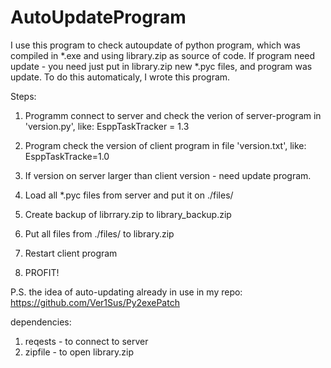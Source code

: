﻿# AutoUpdateProgram
 
 I use this program to check autoupdate of python program, which was compiled in *.exe and using library.zip as source of code.
 If program need update - you need just put in library.zip new *.pyc files, and program was update.
 To do this automaticaly, I wrote this program.
 
 Steps:

1) Programm connect to server and check the verion of server-program in 'version.py', like:
      EsppTaskTracker = 1.3
     
2) Program check the version of client program in file 'version.txt', like:
      EsppTaskTracke=1.0
      
3) If version on server larger than client version - need update program. 
4) Load all *.pyc files from server and put it on ./files/
5) Create backup of librrary.zip to library_backup.zip
6) Put all files from ./files/ to library.zip
7) Restart client program
8) PROFIT!

P.S. the idea of auto-updating already in use in my repo: https://github.com/Ver1Sus/Py2exePatch 


dependencies:
 1) reqests - to connect to server
 2) zipfile - to open library.zip
